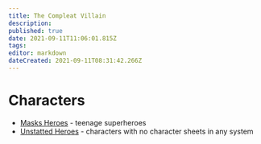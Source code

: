 ```yaml
---
title: The Compleat Villain
description: 
published: true
date: 2021-09-11T11:06:01.815Z
tags: 
editor: markdown
dateCreated: 2021-09-11T08:31:42.266Z
---
```


# Characters

* [Masks Heroes](masks-heroes) - teenage superheroes
* [Unstatted Heroes](unstatted-heroes) - characters with no character sheets in any system